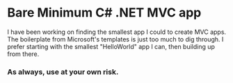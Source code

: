 # Bare Minimum C# .NET MVC app

<p>I have been working on finding the smallest app I could to create MVC apps.  The boilerplate from Microsoft's templates is just too much to dig through.  I prefer starting with the smallest "HelloWorld" app I can, then building up from there.<p>

### As always, use at your own risk.